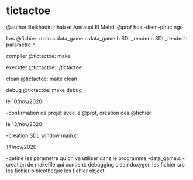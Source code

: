 # tictactoe

@author Belkhadiri rihab et Amrauoi El Mehdi
@prof hoai-diem-phuc ngo

Les @fichier:
main.c
data_game.c
data_game.h
SDL_render.c
SDL_render.h
parametre.h


compiler @tictactoe:
  make

executer @tictactoe:
  ./tictactoe

clean @tictactoe:
  make clean
  
debug @tictactoe:
  make debug


le 10/nov/2020:

-confirmation de projet avec le @prof, création des @fichier

le 13/nov/2020:

-creation SDL window main.c

14/nov/2020:

-define les parametre qu'on va utiliser dans le programme
-data_game.c
-creation de makefile
  qui contient:
    debugging
    clean
    doxygen
    les fichier src
    les fichier bibleotheque
    les fichier object
